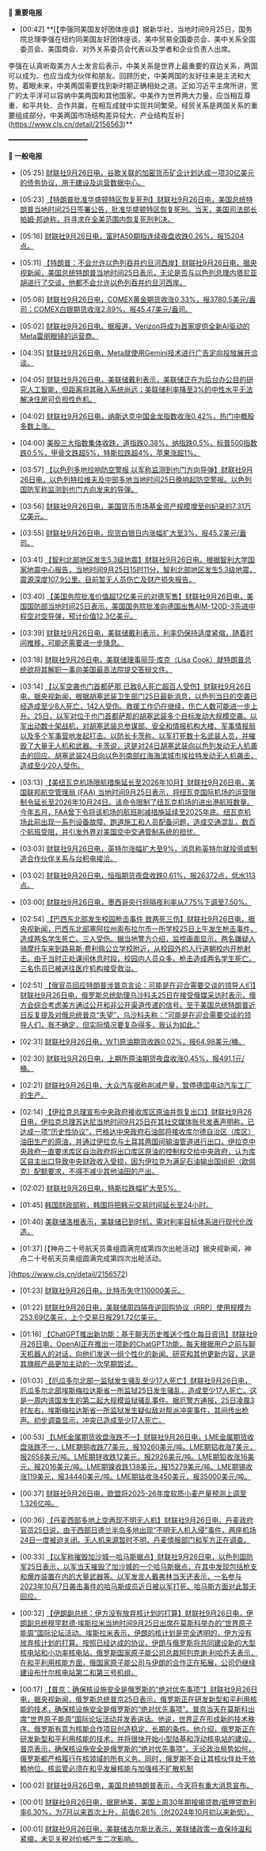 **🔴 重要电报**

  - [00:42] **[【李强同美国友好团体座谈】据新华社，当地时间9月25日，国务院总理李强在纽约同美国友好团体座谈。美中贸易全国委员会、美中关系全国委员会、美国商会、对外关系委员会代表以及学者和企业负责人出席。

李强在认真听取美方人士发言后表示，中美关系是世界上最重要的双边关系，两国可以成为、也应当成为伙伴和朋友。回顾历史，中美两国的友好往来是主流和大势。着眼未来，中美两国需要找到新时期正确相处之道。正如习近平主席所讲，宽广的太平洋可以容纳中美两国和其他国家。中美作为世界两大力量，应当相互尊重、和平共处、合作共赢，在相互成就中实现共同繁荣。经贸关系是两国关系的重要组成部分。中美两国市场结构差异较大、产业结构互补](https://www.cls.cn/detail/2156563)**

━━━━━━━━━━━━━━━━━━━

**📰 一般电报**

  - [05:25] [财联社9月26日电，谷歌关联的加密货币矿企计划达成一项30亿美元的债务协议，用于建设及运营数据中心。](https://www.cls.cn/detail/2156606)

  - [05:23] [【特朗普批准华盛顿特区恢复死刑】财联社9月26日电，美国总统特朗普当地时间25日签署公告，批准华盛顿特区恢复死刑。当天，美国司法部长帕姆·邦迪称，将寻求在全美范围内恢复死刑判决。](https://www.cls.cn/detail/2156605)

  - [05:16] [财联社9月26日电，富时A50期指连续夜盘收跌0.26%，报15204点。](https://www.cls.cn/detail/2156604)

  - [05:11] [【特朗普：不会允许以色列吞并约旦河西岸】财联社9月26日电，据央视新闻，美国总统特朗普当地时间25日表示，无论是否与以色列总理内塔尼亚胡进行了交谈，他都不会允许以色列吞并约旦河西岸。](https://www.cls.cn/detail/2156603)

  - [05:08] [财联社9月26日电，COMEX黄金期货收涨0.33%，报3780.5美元/盎司；COMEX白银期货收涨2.89%，报45.47美元/盎司。](https://www.cls.cn/detail/2156602)

  - [05:02] [财联社9月26日电，据报道，Verizon将成为首家提供全新AI驱动的Meta雷朋眼镜的运营商。](https://www.cls.cn/detail/2156601)

  - [04:35] [财联社9月26日电，Meta就使用Gemini技术进行广告定向投放展开洽谈。](https://www.cls.cn/detail/2156599)

  - [04:05] [财联社9月26日电，美联储戴利表示，美联储正在为后台办公目的研究人工智能，但距离将其融入系统尚远；美联储利率降至3%的中性水平无法解决住房可负担性危机。](https://www.cls.cn/detail/2156598)

  - [04:02] [财联社9月26日电，纳斯达克中国金龙指数收涨0.42%，热门中概股多数上涨。](https://www.cls.cn/detail/2156597)

  - [04:00] [美股三大指数集体收跌，道指跌0.38%，纳指跌0.5%，标普500指数跌0.5%，甲骨文跌超5%，特斯拉跌超4%，苹果涨超1%。](https://www.cls.cn/detail/2156596)

  - [03:57] [【以色列多地拉响防空警报 以军称监测到也门方向导弹】财联社9月26日电，以色列特拉维夫及中部多地当地时间25日晚响起防空警报。以色列国防军称监测到也门方向发来的导弹。](https://www.cls.cn/detail/2156595)

  - [03:56] [财联社9月26日电，美国货币市场基金资产规模增至创纪录的7.31万亿美元。](https://www.cls.cn/detail/2156594)

  - [03:55] [财联社9月26日电，现货白银日内涨幅扩大至3%，报45.2美元/盎司。](https://www.cls.cn/detail/2156593)

  - [03:41] [【智利北部地区发生5.3级地震】财联社9月26日电，根据智利大学国家地震中心报告，当地时间9月25日15时11分，智利北部地区发生5.3级地震，震源深度107.9公里。目前暂无人员伤亡及财产损失报告。](https://www.cls.cn/detail/2156592)

  - [03:40] [【美国务院批准价值超12亿美元的对德军售】财联社9月26日电，美国国防部当地时间25日表示，美国国务院批准向德国出售AIM-120D-3先进中程空对空导弹，预计价值12.3亿美元。](https://www.cls.cn/detail/2156591)

  - [03:39] [财联社9月26日电，美联储戴利表示，利率仍保持适度紧缩，随着时间推移，可能还需要进一步降息。](https://www.cls.cn/detail/2156590)

  - [03:18] [财联社9月26日电，美联储理事丽莎·库克（Lisa Cook）就特朗普总统欲将其解职一事向美国最高法院提交答辩文件。](https://www.cls.cn/detail/2156588)

  - [03:14] [【以军空袭也门首都萨那 已致8人死亡超百人受伤】财联社9月26日电，据央视新闻，根据胡塞武装卫生部门25日最新消息，以色列当日的空袭已经造成至少8人死亡，142人受伤。救援工作仍在继续，伤亡人数可能进一步上升。25日，以军对位于也门首都萨那的胡塞武装多个目标发动大规模空袭。以军出动数十架战机，对胡塞武装总参谋部、安全和情报机构大楼、军事情报局以及多个军事营地发起打击。以防长卡茨称，以军打死数十名武装人员，并摧毁了大量无人机和武器。卡茨说，这是对24日胡塞武装向以色列发动无人机袭击的回应。胡塞武装24日向以色列南部红海海滨城市埃拉特发动无人机袭击，造成至少20人受伤。](https://www.cls.cn/detail/2156587)

  - [03:13] [【美纽瓦克机场限航措施延长至2026年10月】财联社9月26日电，美国联邦航空管理局 (FAA) 当地时间9月25日表示，将纽瓦克国际机场的运营限制令延长至2026年10月24日。该命令限制了纽瓦克机场的进出港航班数量。今年五月，FAA曾下令将该机场的航班削减措施延续至2025年底。纽瓦克机场此前出现一系列设备故障、跑道施工和人员配备问题，造成交通混乱，数百个航班受阻，并引发外界对美国空中交通管制系统的担忧。](https://www.cls.cn/detail/2156586)

  - [03:03] [财联社9月26日电，英特尔涨幅扩大至9%，消息称英特尔就投资或制造合作伙伴关系与台积电接洽。](https://www.cls.cn/detail/2156585)

  - [03:02] [财联社9月26日电，恒指期货夜盘收跌0.61%，报26372点，低水113点。](https://www.cls.cn/detail/2156584)

  - [03:00] [财联社9月26日电，墨西哥央行将隔夜利率从7.75%下调至7.50%。](https://www.cls.cn/detail/2156583)

  - [02:54] [【巴西东北部发生校园枪击事件 致两死三伤】财联社9月26日电，据央视新闻，巴西东北部塞阿拉州索布拉尔市一所学校25日上午发生枪击事件，造成两名学生死亡、三人受伤。据当地警方介绍，监控画面显示，两名嫌疑人骑摩托车来到路易斯·费利佩公立学校附近，从校园外的人行道朝校内开枪射击。由于当时正处课间休息时段，校园内人员众多。枪击造成两名学生死亡。三名伤员已被送往医疗机构接受救治。](https://www.cls.cn/detail/2156582)

  - [02:51] [【俄官员回应特朗普涉普京言论：可能是在迎合需要交谈的领导人们】财联社9月26日电，俄罗斯总统助理乌沙科夫25日在接受俄媒采访时表示，俄方会综合考虑美方通过公开和非公开渠道传递的信号。至于美国总统特朗普近日反复提及对俄总统普京“失望”，乌沙科夫称：“可能是在迎合需要交谈的领导人们，我不确定，但实际情况要复杂得多，我认为如此。”](https://www.cls.cn/detail/2156581)

  - [02:31] [财联社9月26日电，WTI原油期货收跌0.02%，报64.98美元/桶。](https://www.cls.cn/detail/2156580)

  - [02:30] [财联社9月26日电，上期所原油期货夜盘收涨0.45%，报491.1元/桶。](https://www.cls.cn/detail/2156579)

  - [02:21] [财联社9月26日电，大众汽车据称削减产量，暂停德国电动汽车工厂的生产。](https://www.cls.cn/detail/2156578)

  - [02:14] [【伊拉克总理宣布中央政府接收库区原油并恢复出口】财联社9月26日电，伊拉克总理苏达尼当地时间9月25日在其社交媒体账号发表声明称，已达成一项“历史性协议”，巴格达中央政府石油部将接收库尔德自治区（库区）油田生产的原油，并通过伊拉克与土耳其两国间输油管道进行出口。伊拉克中央政府一直要求库区自治政府将出口库区原油的控制权交给中央政府，认为库区自主出口导致中央财政收入受损，因为伊拉克为满足石油输出国组织（欧佩克）配额要求，不得不减少其他油田的产出。](https://www.cls.cn/detail/2156577)

  - [02:02] [财联社9月26日电，特斯拉跌幅扩大至5%。](https://www.cls.cn/detail/2156576)

  - [01:45] [韩国财政部称，韩国将把韩元交易时间延长至24小时。](https://www.cls.cn/detail/2156574)

  - [01:40] [美联储洛根表示，美联储已到时机，需对利率目标体系进行现代化改造。](https://www.cls.cn/detail/2156573)

  - [01:37] [【神舟二十号航天员乘组圆满完成第四次出舱活动】据央视新闻，神舟二十号航天员乘组圆满完成第四次出舱活动。

](https://www.cls.cn/detail/2156572)

  - [01:23] [财联社9月26日电，比特币失守110000美元。](https://www.cls.cn/detail/2156570)

  - [01:22] [财联社9月26日电，美联储周四隔夜逆回购协议（RRP）使用规模为253.69亿美元，上个交易日报291.72亿美元。](https://www.cls.cn/detail/2156569)

  - [01:16] [【ChatGPT推出新功能：基于聊天历史推送个性化每日资讯】财联社9月26日电，OpenAI正在推出一项新的ChatGPT功能，每天根据用户之前与聊天机器人的对话，向他们发送一组个性化的新闻、研究和其他更新内容，这是其旗舰产品更加主动的一次早期尝试。](https://www.cls.cn/detail/2156568)

  - [01:03] [【厄瓜多尔北部一监狱发生骚乱至少17人死亡】财联社9月26日电，厄瓜多尔北部埃斯梅拉达斯省一所监狱25日发生骚乱，造成至少17人死亡。这是一周内该国发生的第二起大规模监狱骚乱事件。据厄警方通报，25日凌晨3时左右，埃斯梅拉达斯省一所监狱发生疑似敌对帮派冲突事件，其间传出枪声。初步调查显示，冲突已造成至少17人死亡。](https://www.cls.cn/detail/2156567)

  - [00:53] [【LME金属期货收盘涨跌不一】财联社9月26日电，LME金属期货收盘涨跌不一，LME期铜收跌77美元，报10260美元/吨。LME期铝收涨7美元，报2658美元/吨。LME期锌收跌12美元，报2926美元/吨。LME期铅收涨16美元，报2016美元/吨。LME期镍收跌138美元，报15279美元/吨。LME期锡收涨119美元，报34440美元/吨。LME期钴收涨450美元，报35000美元/吨。](https://www.cls.cn/detail/2156566)

  - [00:37] [财联社9月26日电，欧盟将2025-26年度软质小麦产量预测上调至1.326亿吨。](https://www.cls.cn/detail/2156562)

  - [00:36] [【丹麦西部多地上空再现不明无人机】财联社9月26日电，丹麦政府官员25日说，由于西部日德兰半岛多地出现“不明无人机入侵”事件，两座机场24日一度被迫关闭。无人机来源暂时不明，丹麦情报部门和军方正在调查。](https://www.cls.cn/detail/2156561)

  - [00:33] [【以军称摧毁加沙城一哈马斯据点】财联社9月26日电，以色列国防军25日表示，以军当天摧毁了加沙城的一个哈马斯据点，在其中发现包括枪支和爆炸装置在内的大量武器等。以军发言人戴弗林当天还表示，一名参与2023年10月7日袭击事件的哈马斯成员近日被以军打死。哈马斯方面对此暂无回应。](https://www.cls.cn/detail/2156560)

  - [00:32] [【伊朗副总统：伊方没有放弃核计划的打算】财联社9月26日电，伊朗副总统穆罕默德·埃斯拉米当地时间9月25日出席在莫斯科举办的“世界原子能周”国际论坛活动。埃斯拉米表示，伊朗的核计划是完全透明的，伊方没有放弃核计划的打算。按照已经达成的协议，伊朗与俄罗斯将共同建设新的大型核电站和小功率核电站。俄罗斯国家原子能公司总裁阿列克谢·利哈乔夫表示，在和平利用核能方面，俄国家原子能公司与伊朗的合作正在拓展，公司仍继续建设布什尔核电站第二和第三号机组。](https://www.cls.cn/detail/2156559)

  - [00:17] [【普京：确保核设施安全是俄罗斯的“绝对优先事项”】财联社9月26日电，据央视新闻，俄罗斯总统普京25日表示，俄罗斯正在研发新型和平利用核能的技术，确保核设施安全是俄罗斯的“绝对优先事项”。普京当天在莫斯科出席“世界原子能周”国际论坛活动并发表讲话。他说，世界正在形成新的技术秩序，俄罗斯有意为核能合作项目创造稳定、长期的条件。他介绍，俄罗斯正在研发新型和平利用核能的技术，并将很快开始小型陆基和浮动核电站的建设。普京表示，确保核设施安全是俄罗斯的“绝对优先事项”。无论政治局势如何，俄罗斯都严格履行在核领域的所有义务。同时，俄罗斯不会让其核伙伴处于依赖地位。核监管必须在和平发展核能与加强核不扩散机制](https://www.cls.cn/detail/2156558)

  - [00:02] [财联社9月26日电，美国总统特朗普表示，今天将有重大消息宣布。](https://www.cls.cn/detail/2156557)

  - [00:01] [财联社9月26日电，据房地美，美国上周30年期按揭贷款/抵押贷款利率6.30%，为7月以来首次上升，前值6.26%（创2024年10月初以来新低）。](https://www.cls.cn/detail/2156556)

  - [00:01] [财联社9月26日电，美联储古尔斯比表示，美联储政策一直保持温和紧缩，未见关税对价格产生二次影响。](https://www.cls.cn/detail/2156555)
